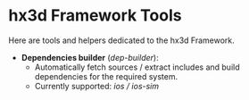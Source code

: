 # hx3d Framework Tools

Here are tools and helpers dedicated to the hx3d Framework.

- **Dependencies builder** (*dep-builder*):
  - Automatically fetch sources / extract includes and build dependencies for the required system.
  - Currently supported: *ios / ios-sim* 
